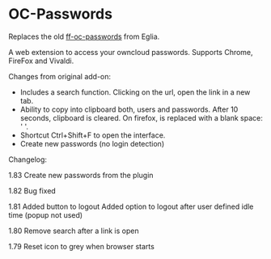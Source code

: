 # OC-Passwords
Replaces the old [ff-oc-passwords](https://github.com/eglia/ff-oc-passwords) from Eglia.

A web extension to access your owncloud passwords. Supports Chrome, FireFox and Vivaldi.

Changes from original add-on:
* Includes a search function. Clicking on the url, open the link in a new tab.
* Ability to copy into clipboard both, users and passwords. After 10 seconds, clipboard is cleared. On firefox, is replaced with a blank space: ' '.
* Shortcut Ctrl+Shift+F to open the interface.
* Create new passwords (no login detection)

Changelog:

1.83
	Create new passwords from the plugin

1.82
	Bug fixed

1.81
	Added button to logout
	Added option to logout after user defined idle time (popup not used)

1.80
	Remove search after a link is open

1.79
	Reset icon to grey when browser starts